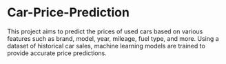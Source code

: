 # Car-Price-Prediction
This project aims to predict the prices of used cars based on various features such as brand, model, year, mileage, fuel type, and more. Using a dataset of historical car sales, machine learning models are trained to provide accurate price predictions. 
